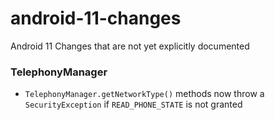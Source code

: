 # android-11-changes
Android 11 Changes that are not yet explicitly documented

### TelephonyManager
- `TelephonyManager.getNetworkType()` methods now throw a `SecurityException` if `READ_PHONE_STATE` is not granted  

